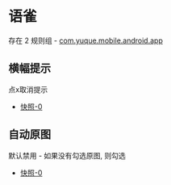 # 语雀

存在 2 规则组 - [com.yuque.mobile.android.app](/src/apps/com.yuque.mobile.android.app.ts)

## 横幅提示

点x取消提示

- [快照-0](https://i.gkd.li/import/import/12911014)

## 自动原图

默认禁用 - 如果没有勾选原图, 则勾选

- [快照-0](https://i.gkd.li/import/import/12911013)
